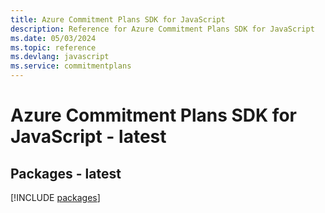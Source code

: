 ```yaml
---
title: Azure Commitment Plans SDK for JavaScript
description: Reference for Azure Commitment Plans SDK for JavaScript
ms.date: 05/03/2024
ms.topic: reference
ms.devlang: javascript
ms.service: commitmentplans
---
```

# Azure Commitment Plans SDK for JavaScript - latest
## Packages - latest
[!INCLUDE [packages](commitment-plans-index.md)]